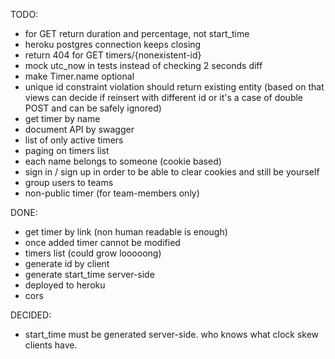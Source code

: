 TODO:
* for GET return duration and percentage, not start_time
* heroku postgres connection keeps closing
* return 404 for GET timers/{nonexistent-id}
* mock utc_now in tests instead of checking 2 seconds diff
* make Timer.name optional
* unique id constraint violation should return existing entity (based on that views can decide if reinsert with different id or it's a case of double POST and can be safely ignored)
* get timer by name
* document API by swagger
* list of only active timers
* paging on timers list
* each name belongs to someone (cookie based)
* sign in / sign up in order to be able to clear cookies and still be yourself
* group users to teams
* non-public timer (for team-members only)

DONE:
* get timer by link (non human readable is enough)
* once added timer cannot be modified
* timers list (could grow looooong)
* generate id by client
* generate start_time server-side
* deployed to heroku
* cors

DECIDED:
* start_time must be generated server-side. who knows what clock skew clients have.